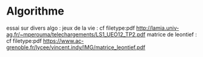 # Algorithme
essai sur divers algo :
  jeux de la vie : cf filetype:pdf http://lamia.univ-ag.fr/~mperouma/telechargements/LS1_UEO12_TP2.pdf
  matrice de leontief : cf filetype:pdf https://www.ac-grenoble.fr/lycee/vincent.indy/IMG/matrice_leontief.pdf
